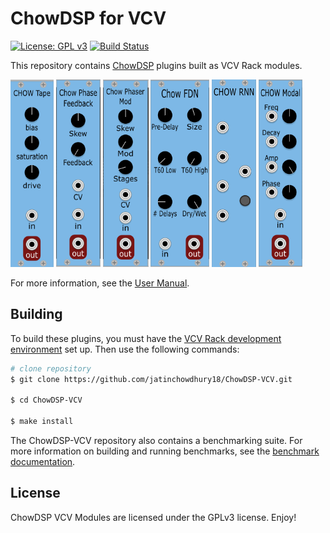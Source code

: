 # ChowDSP for VCV

[![License: GPL v3](https://img.shields.io/badge/License-GPLv3-blue.svg)](https://www.gnu.org/licenses/gpl-3.0)
[![Build Status](https://dev.azure.com/jatinchowdhury18/ChowDSP-VCV/_apis/build/status/jatinchowdhury18.ChowDSP-VCV?branchName=master)](https://dev.azure.com/jatinchowdhury18/ChowDSP-VCV/_build/latest?definitionId=1&branchName=master)

This repository contains [ChowDSP](https://ccrma.stanford.edu/~jatin/chowdsp) plugins built as VCV Rack modules.

<img src="./doc/ChowTape_cap.PNG" alt="Pic" height="300">
<img src="./doc/ChowPhaseFeedback_cap.PNG" alt="Pic" height="300">
<img src="./doc/ChowPhaseMod_cap.PNG" alt="Pic" height="300">
<img src="./doc/ChowFDN_cap.PNG" alt="Pic" height="300">
<img src="./doc/ChowRNN_cap.PNG" alt="Pic" height="300">
<img src="./doc/ChowModal_cap.PNG" alt="Pic" height="300">

For more information, see the [User Manual](./doc/manual.md).

## Building
To build these plugins, you must have the [VCV Rack development environment](https://vcvrack.com/manual/Building#building-rack-plugins) set up. Then use the following commands:
```bash
# clone repository
$ git clone https://github.com/jatinchowdhury18/ChowDSP-VCV.git

$ cd ChowDSP-VCV

$ make install
```

The ChowDSP-VCV repository also contains a benchmarking suite. For more information on building and running benchmarks, see the [benchmark documentation](./doc/bench.md).

## License

ChowDSP VCV Modules are licensed under the GPLv3 license. Enjoy!
